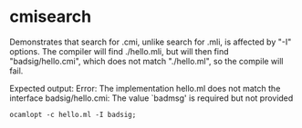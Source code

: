 # cmisearch

Demonstrates that search for .cmi, unlike search for .mli, is affected
by "-I" options. The compiler will find ./hello.mli, but will then
find "badsig/hello.cmi", which does not match "./hello.ml", so the
compile will fail.

Expected output:
Error: The implementation hello.ml
       does not match the interface badsig/hello.cmi:
       The value \`badmsg' is required but not provided

	ocamlopt -c hello.ml -I badsig;
